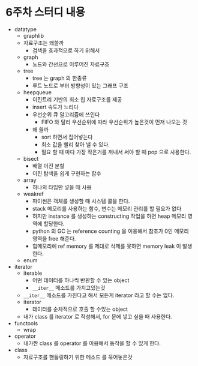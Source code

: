 # 6주차 스터디 내용

- datatype
    - graphlib
    - 자료구조는 왜쓸까
        - 검색을 효과적으로 하기 위해서
    - graph
        - 노드와 간선으로 이루어진 자료구조
    - tree
        - tree 는 graph 의 한종류
        - 루트 노드로 부터 방향성이 있는 그래프 구조
    - heepqueue
        - 이진트리 기반의 최소 힙 자료구조를 제공
        - insert 속도가 느리다
        - 우선순위 큐 알고리즘에 쓰인다
            - FIFO 와 달리 우선순위에 따라 우선순위가 높은것이 먼저 나오는 것
        - 왜 쓸까
            - sort 하면서 집어넣는다
            - 최소 값을 빨리 찾아 낼 수 있다.
            - 필요 할 때 마다 가장 작은거를 꺼내서 써야 할 때 pop 으로 사용한다.
    - bisect
        - 배열 이진 분할
        - 이진 탐색을 쉽게 구현하는 함수
    - array
        - 하나의 타입만 넣을 때 사용
    - weakref
        - 파이썬은 객체를 생성할 때 시스템 콜을 한다.
        - stack 메모리를 사용하는 함수, 변수는 메모리 관리를 할 필요가 없다
        - 하지만 instance 를 생성하는 constructing 작업을 하면 heap 메모리 영역에 할당한다.
        - python 의 GC 는 reference counting 을 이용해서 참조가 0인 메모리 영역을 free 해준다.
        - 힙메모리에 ref memory 를 제대로 삭제를 못하면 memory leak 이 발생한다.
    - enum
- iterator
    - iterable
        - 어떤 데이터를 하나씩 반환할 수 있는 object
        - `__iter__` 메소드를 가지고있는것
    - `__iter__` 메소드를 가진다고 해서 모든게 iterator 라고 할 수는 없다.
    - iterator 
        - 데이터를 순차적으로 호출 할 수있는 object
    - 내가 class 를 iterator 로 작성해서, for 문에 넣고 싶을 때 사용한다.
- functools
    - wrap
- operator
    - 내가짠 class 를 operator 를 이용해서 동작을 할 수 있게 한다.
- class
    - 자료구조를 핸들링하기 위한 메소드 를 묶어놓은것
